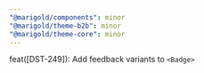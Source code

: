 ```yaml
---
"@marigold/components": minor
"@marigold/theme-b2b": minor
"@marigold/theme-core": minor
---
```


feat([DST-249]): Add feedback variants to `<Badge>`
